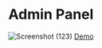 # Admin Panel
![Screenshot (123)](https://github.com/user-attachments/assets/20354054-cea9-4471-93c9-22ffe556e1cc)
[Demo](https://admin-panel-two-alpha.vercel.app/)
